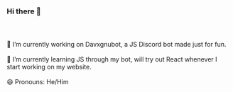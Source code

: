 ### Hi there 👋 <br /> <br /> <br />

🔭 I’m currently working on Davxgnubot, a JS Discord bot made just for fun. <br /> <br />
🌱 I’m currently learning JS through my bot, will try out React whenever I start working on my website. <br /> <br />
😄 Pronouns: He/Him <br /> <br />

<!--
**alvaradoavocado/alvaradoavocado** is a ✨ _special_ ✨ repository because its `README.md` (this file) appears on your GitHub profile.

Here are some ideas to get you started:

- 🔭 I’m currently working on ...
- 🌱 I’m currently learning ...
- 👯 I’m looking to collaborate on ...
- 🤔 I’m looking for help with ...
- 💬 Ask me about ...
- 📫 How to reach me: ...
- 😄 Pronouns: ...
- ⚡ Fun fact: ...
-->
